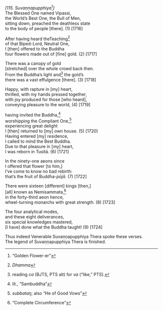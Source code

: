 *\[115. Suvaṇṇapupphiya*[^1]*\]*  
The Blessed One named Vipassi,  
the World’s Best One, the Bull of Men,  
sitting down, preached the deathless state  
to the body of people \[there\]. (1) \[1716\]

After having heard theTeaching[^2]  
of that Biped-Lord, Neutral One,  
I \[then\] offered to the Buddha  
four flowers made out of \[fine\] gold. (2) \[1717\]

There was a canopy of gold  
\[stretched\] over the whole crowd back then.  
From the Buddha’s light and[^3] the gold’s  
there was a vast effulgence \[there\]. (3) \[1718\]

Happy, with rapture in \[my\] heart,  
thrilled, with my hands pressed together,  
with joy produced for those \[who heard\],  
conveying pleasure to the world, (4) \[1719\]

having invited the Buddha,[^4]  
worshipping the Compliant One,[^5]  
experiencing great delight  
I \[then\] returned to \[my\] own house. (5) \[1720)  
Having entered \[my\] residence,  
I called to mind the Best Buddha.  
Due to that pleasure in \[my\] heart,  
I was reborn in Tusitā. (6) \[1721\]

In the ninety-one aeons since  
I offered that flower \[to him,\]  
I’ve come to know no bad rebirth:  
that’s the fruit of Buddha-*pūjā.* (7) \[1722\]

There were sixteen \[different\] kings \[then,\]  
\[all\] known as Nemisammata,[^6]  
in the forty-third aeon hence,  
wheel-turning monarchs with great strength. (8) \[1723\]

The four analytical modes,  
and these eight deliverances,  
six special knowledges mastered,  
\[I have\] done what the Buddha taught! (9) \[1724\]

Thus indeed Venerable Suvaṇṇapupphiya Thera spoke these verses.  
The legend of Suvaṇṇapupphiya Thera is finished.

[^1]: “Golden Flower-er”

[^2]: *Dhamma*

[^3]: reading *ca* (BJTS, PTS alt) for *va* (“like,” PTS).

[^4]: lit., “Sambuddha”

[^5]: *subbataŋ*; also “He of Good Vows”

[^6]: “Complete Circumference”
